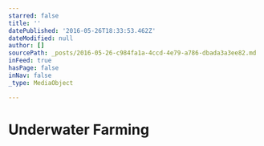 ```yaml
---
starred: false
title: ''
datePublished: '2016-05-26T18:33:53.462Z'
dateModified: null
author: []
sourcePath: _posts/2016-05-26-c984fa1a-4ccd-4e79-a786-dbada3a3ee82.md
inFeed: true
hasPage: false
inNav: false
_type: MediaObject

---
```

# Underwater Farming
